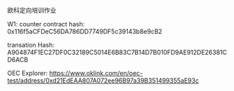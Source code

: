 欧科定向培训作业

W1:
counter contract hash: 0x116f5aCFDeC56DA786DD7749DF5c39143b8e9cB2


transation Hash: A904874F1EC27DF0C32189C5014E6B83C7B14D7B010FD9AE912DE26381CD6ACB

OEC Explorer: https://www.oklink.com/en/oec-test/address/0xd21EdEAA807A072ee96B97a39B351499355aE93c

